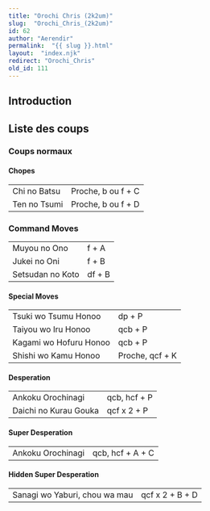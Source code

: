 ```yaml
---
title: "Orochi Chris (2k2um)"
slug:  "Orochi_Chris_(2k2um)"
id: 62
author: "Aerendir"
permalink:  "{{ slug }}.html"
layout:  "index.njk"
redirect: "Orochi_Chris"
old_id: 111
---
```


## Introduction

## Liste des coups

### Coups normaux

#### Chopes

|              |                    |
|--------------|--------------------|
| Chi no Batsu | Proche, b ou f + C |
| Ten no Tsumi | Proche, b ou f + D |

### Command Moves

|                  |        |
|------------------|--------|
| Muyou no Ono     | f + A  |
| Jukei no Oni     | f + B  |
| Setsudan no Koto | df + B |

#### Special Moves

|                        |                 |
|------------------------|-----------------|
| Tsuki wo Tsumu Honoo   | dp + P          |
| Taiyou wo Iru Honoo    | qcb + P         |
| Kagami wo Hofuru Honoo | qcb + P         |
| Shishi wo Kamu Honoo   | Proche, qcf + K |

#### Desperation

|                       |              |
|-----------------------|--------------|
| Ankoku Orochinagi     | qcb, hcf + P |
| Daichi no Kurau Gouka | qcf x 2 + P  |

#### Super Desperation

|                   |                  |
|-------------------|------------------|
| Ankoku Orochinagi | qcb, hcf + A + C |

#### Hidden Super Desperation

|                               |                 |
|-------------------------------|-----------------|
| Sanagi wo Yaburi, chou wa mau | qcf x 2 + B + D |
